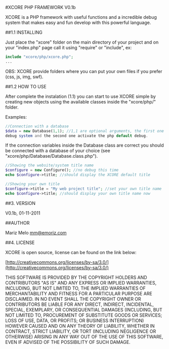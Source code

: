 #XCORE PHP FRAMEWORK V0.1b                                          

XCORE is a PHP framework with useful functions and a incredible debug 
system that makes easy and fun develop with this powerful language.


##1.1 INSTALLING

Just place the "xcore" folder on the main directory of your project 
and on your "index.php" page call it using "require" or "include", 
ex:

```php
include "xcore/php/xcore.php";
...
```

OBS: XCORE provide folders where you can put your own files if you 
prefer (css, js, img, swf).




##1.2 HOW TO USE

After complete the instalation (1.1) you can start to use XCORE simple by creating new
objects using the available classes inside the "xcore/php/" folder. 

Examples: 

```php
//Connection with a database
$data = new Database(1,1); //1,1 are optional arguments, the first one initialize the embebed
debug system and the second one activate the php default debug.
```

If the connection variables inside the Database class are correct you should be connected 
with a database of your choice (see "xcore/php/Database/Database.class.php").


```php
//Showing the website/system title name
$configure = new Configure(); //no debug this time
echo $configure->title; //should display the XCORE default title
```


```php
//Showing your own title
$configure->title = "My web project title"; //set your own title name
echo $configure->title; //should display your own title name now
```



##3. VERSION

V0.1b, 01-11-2011


##AUTHOR

Mariz Melo
mm@emoriz.com


##4. LICENSE

XCORE is open source, license can be found on the link below: 

[http://creativecommons.org/licenses/by-sa/3.0/](http://creativecommons.org/licenses/by-sa/3.0/)

THIS SOFTWARE IS PROVIDED BY THE COPYRIGHT HOLDERS AND CONTRIBUTORS "AS IS" AND ANY EXPRESS 
OR IMPLIED WARRANTIES, INCLUDING, BUT NOT LIMITED TO, THE IMPLIED WARRANTIES OF 
MERCHANTABILITY AND FITNESS FOR A PARTICULAR PURPOSE ARE DISCLAIMED. IN NO EVENT SHALL THE 
COPYRIGHT OWNER OR CONTRIBUTORS BE LIABLE FOR ANY DIRECT, INDIRECT, INCIDENTAL, SPECIAL, 
EXEMPLARY, OR CONSEQUENTIAL DAMAGES (INCLUDING, BUT NOT LIMITED TO, PROCUREMENT OF SUBSTITUTE 
GOODS OR SERVICES; LOSS OF USE, DATA, OR PROFITS; OR BUSINESS INTERRUPTION) HOWEVER CAUSED 
AND ON ANY THEORY OF LIABILITY, WHETHER IN CONTRACT, STRICT LIABILITY, OR TORT (INCLUDING 
NEGLIGENCE OR OTHERWISE) ARISING IN ANY WAY OUT OF THE USE OF THIS SOFTWARE, EVEN IF ADVISED 
OF THE POSSIBILITY OF SUCH DAMAGE.
